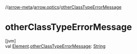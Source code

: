 //[arrow-meta](../../index.md)/[arrow.optics](index.md)/[otherClassTypeErrorMessage](other-class-type-error-message.md)

# otherClassTypeErrorMessage

[jvm]\
val [Element](https://docs.oracle.com/javase/8/docs/api/javax/lang/model/element/Element.html).[otherClassTypeErrorMessage](other-class-type-error-message.md): [String](https://kotlinlang.org/api/latest/jvm/stdlib/kotlin/-string/index.html)
